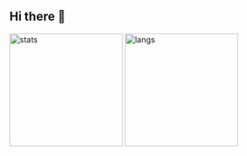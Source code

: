 ## Hi there 👋

<!--
**muzigae/muzigae** is a ✨ _special_ ✨ repository because its `README.md` (this file) appears on your GitHub profile.

Here are some ideas to get you started:

- 🔭 I’m currently working on ...
- 🌱 I’m currently learning ...
- 👯 I’m looking to collaborate on ...
- 🤔 I’m looking for help with ...
- 💬 Ask me about ...
- 📫 How to reach me: ...
- 😄 Pronouns: ...
- ⚡ Fun fact: ...
-->

<p>
  <!-- github stats, most languages, streak -->
  <img src="https://github-readme-stats.vercel.app/api?username=muzigae&show_icons=true&theme=tokyonight" height="200" alt="stats"/>
  <img src="https://github-readme-stats.vercel.app/api/top-langs/?username=muzigae&layout=compact&theme=tokyonight" height="200" alt="langs"/>
  <!-- <img src="https://streak-stats.demolab.com?user=muzigae&theme=tokyonight" height="150" alt="streak"/> -->
</p>

